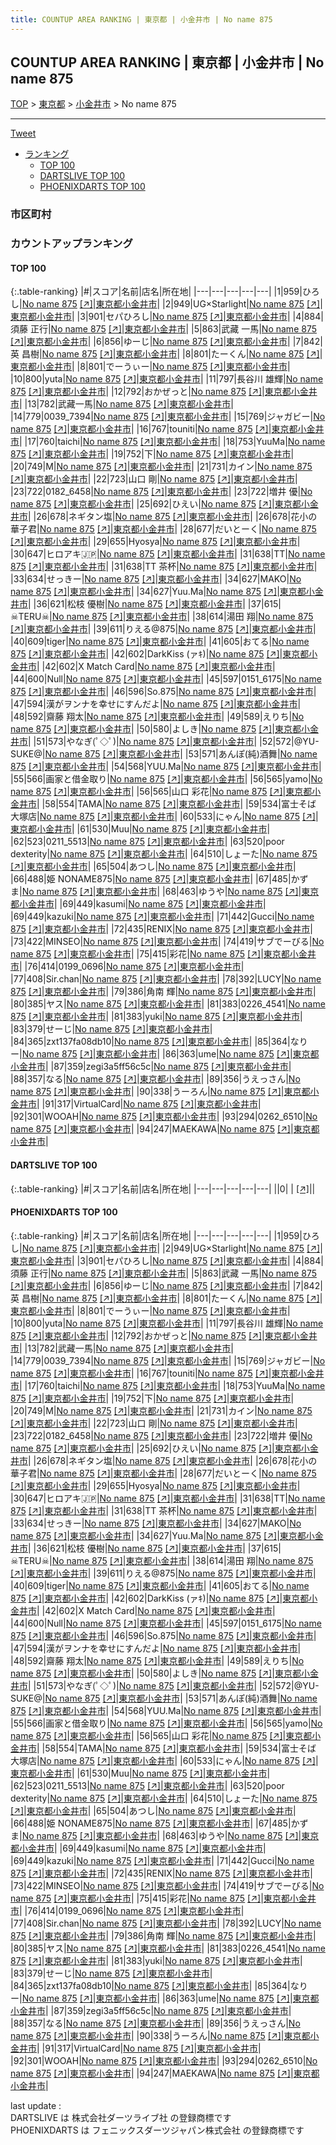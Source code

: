 ```yaml
---
title: COUNTUP AREA RANKING | 東京都 | 小金井市 | No name 875
---
```

## COUNTUP AREA RANKING | 東京都 | 小金井市 | No name 875

[TOP](/darts/rank/) > [東京都](/darts/rank/東京都/) > [小金井市](/darts/rank/東京都/小金井市/) > No name 875

___

<a href="https://twitter.com/share?ref_src=twsrc%5Etfw" data-text="COUNTUP AREA RANKING | 東京都小金井市No name 875" class="twitter-share-button" data-hashtags="DARTSLIVE,PHOENIXDARTS,darts,ダーツ" data-show-count="false">Tweet</a>

* [ランキング](#カウントアップランキング)
    * [TOP 100](#top-100)
    * [DARTSLIVE TOP 100](#dartslive-top-100)
    * [PHOENIXDARTS TOP 100](#phoenixdarts-top-100)

### 市区町村

<ul>

</ul>

### カウントアップランキング

#### TOP 100



{:.table-ranking}
|#|スコア|名前|店名|所在地|
|---|---|---|---|---|
|1|959|<span class="rank-name-pd">ひろし</span>|<a href="/darts/rank/shops/91061.html">No name 875</a> <a href="https://vs.phoenixdarts.com/jp/shop/shopDetailInfo/s_91061?s_seq=91061">[↗]</a>|<a href="/darts/rank/東京都/小金井市">東京都小金井市</a>|
|2|949|<span class="rank-name-pd">UG×Starlight</span>|<a href="/darts/rank/shops/91061.html">No name 875</a> <a href="https://vs.phoenixdarts.com/jp/shop/shopDetailInfo/s_91061?s_seq=91061">[↗]</a>|<a href="/darts/rank/東京都/小金井市">東京都小金井市</a>|
|3|901|<span class="rank-name-pd">セパひろし</span>|<a href="/darts/rank/shops/91061.html">No name 875</a> <a href="https://vs.phoenixdarts.com/jp/shop/shopDetailInfo/s_91061?s_seq=91061">[↗]</a>|<a href="/darts/rank/東京都/小金井市">東京都小金井市</a>|
|4|884|<span class="rank-name-pd">須藤 正行</span>|<a href="/darts/rank/shops/91061.html">No name 875</a> <a href="https://vs.phoenixdarts.com/jp/shop/shopDetailInfo/s_91061?s_seq=91061">[↗]</a>|<a href="/darts/rank/東京都/小金井市">東京都小金井市</a>|
|5|863|<span class="rank-name-pd"><span class="pro-icon-pd"></span>武藏 一馬</span>|<a href="/darts/rank/shops/91061.html">No name 875</a> <a href="https://vs.phoenixdarts.com/jp/shop/shopDetailInfo/s_91061?s_seq=91061">[↗]</a>|<a href="/darts/rank/東京都/小金井市">東京都小金井市</a>|
|6|856|<span class="rank-name-pd">ゆーじ</span>|<a href="/darts/rank/shops/91061.html">No name 875</a> <a href="https://vs.phoenixdarts.com/jp/shop/shopDetailInfo/s_91061?s_seq=91061">[↗]</a>|<a href="/darts/rank/東京都/小金井市">東京都小金井市</a>|
|7|842|<span class="rank-name-pd"><span class="pro-icon-pd"></span>英 昌樹</span>|<a href="/darts/rank/shops/91061.html">No name 875</a> <a href="https://vs.phoenixdarts.com/jp/shop/shopDetailInfo/s_91061?s_seq=91061">[↗]</a>|<a href="/darts/rank/東京都/小金井市">東京都小金井市</a>|
|8|801|<span class="rank-name-pd">たーくん</span>|<a href="/darts/rank/shops/91061.html">No name 875</a> <a href="https://vs.phoenixdarts.com/jp/shop/shopDetailInfo/s_91061?s_seq=91061">[↗]</a>|<a href="/darts/rank/東京都/小金井市">東京都小金井市</a>|
|8|801|<span class="rank-name-pd">でーうぃー</span>|<a href="/darts/rank/shops/91061.html">No name 875</a> <a href="https://vs.phoenixdarts.com/jp/shop/shopDetailInfo/s_91061?s_seq=91061">[↗]</a>|<a href="/darts/rank/東京都/小金井市">東京都小金井市</a>|
|10|800|<span class="rank-name-pd">yuta</span>|<a href="/darts/rank/shops/91061.html">No name 875</a> <a href="https://vs.phoenixdarts.com/jp/shop/shopDetailInfo/s_91061?s_seq=91061">[↗]</a>|<a href="/darts/rank/東京都/小金井市">東京都小金井市</a>|
|11|797|<span class="rank-name-pd"><span class="pro-icon-pd"></span>長谷川 雄輝</span>|<a href="/darts/rank/shops/91061.html">No name 875</a> <a href="https://vs.phoenixdarts.com/jp/shop/shopDetailInfo/s_91061?s_seq=91061">[↗]</a>|<a href="/darts/rank/東京都/小金井市">東京都小金井市</a>|
|12|792|<span class="rank-name-pd">おかぜっと</span>|<a href="/darts/rank/shops/91061.html">No name 875</a> <a href="https://vs.phoenixdarts.com/jp/shop/shopDetailInfo/s_91061?s_seq=91061">[↗]</a>|<a href="/darts/rank/東京都/小金井市">東京都小金井市</a>|
|13|782|<span class="rank-name-pd">武藏一馬</span>|<a href="/darts/rank/shops/91061.html">No name 875</a> <a href="https://vs.phoenixdarts.com/jp/shop/shopDetailInfo/s_91061?s_seq=91061">[↗]</a>|<a href="/darts/rank/東京都/小金井市">東京都小金井市</a>|
|14|779|<span class="rank-name-pd">0039_7394</span>|<a href="/darts/rank/shops/91061.html">No name 875</a> <a href="https://vs.phoenixdarts.com/jp/shop/shopDetailInfo/s_91061?s_seq=91061">[↗]</a>|<a href="/darts/rank/東京都/小金井市">東京都小金井市</a>|
|15|769|<span class="rank-name-pd">ジャガビー</span>|<a href="/darts/rank/shops/91061.html">No name 875</a> <a href="https://vs.phoenixdarts.com/jp/shop/shopDetailInfo/s_91061?s_seq=91061">[↗]</a>|<a href="/darts/rank/東京都/小金井市">東京都小金井市</a>|
|16|767|<span class="rank-name-pd">touniti</span>|<a href="/darts/rank/shops/91061.html">No name 875</a> <a href="https://vs.phoenixdarts.com/jp/shop/shopDetailInfo/s_91061?s_seq=91061">[↗]</a>|<a href="/darts/rank/東京都/小金井市">東京都小金井市</a>|
|17|760|<span class="rank-name-pd">taichi</span>|<a href="/darts/rank/shops/91061.html">No name 875</a> <a href="https://vs.phoenixdarts.com/jp/shop/shopDetailInfo/s_91061?s_seq=91061">[↗]</a>|<a href="/darts/rank/東京都/小金井市">東京都小金井市</a>|
|18|753|<span class="rank-name-pd">YuuMa</span>|<a href="/darts/rank/shops/91061.html">No name 875</a> <a href="https://vs.phoenixdarts.com/jp/shop/shopDetailInfo/s_91061?s_seq=91061">[↗]</a>|<a href="/darts/rank/東京都/小金井市">東京都小金井市</a>|
|19|752|<span class="rank-name-pd">下</span>|<a href="/darts/rank/shops/91061.html">No name 875</a> <a href="https://vs.phoenixdarts.com/jp/shop/shopDetailInfo/s_91061?s_seq=91061">[↗]</a>|<a href="/darts/rank/東京都/小金井市">東京都小金井市</a>|
|20|749|<span class="rank-name-pd">M</span>|<a href="/darts/rank/shops/91061.html">No name 875</a> <a href="https://vs.phoenixdarts.com/jp/shop/shopDetailInfo/s_91061?s_seq=91061">[↗]</a>|<a href="/darts/rank/東京都/小金井市">東京都小金井市</a>|
|21|731|<span class="rank-name-pd">カイン</span>|<a href="/darts/rank/shops/91061.html">No name 875</a> <a href="https://vs.phoenixdarts.com/jp/shop/shopDetailInfo/s_91061?s_seq=91061">[↗]</a>|<a href="/darts/rank/東京都/小金井市">東京都小金井市</a>|
|22|723|<span class="rank-name-pd"><span class="pro-icon-pd"></span>山口 剛</span>|<a href="/darts/rank/shops/91061.html">No name 875</a> <a href="https://vs.phoenixdarts.com/jp/shop/shopDetailInfo/s_91061?s_seq=91061">[↗]</a>|<a href="/darts/rank/東京都/小金井市">東京都小金井市</a>|
|23|722|<span class="rank-name-pd">0182_6458</span>|<a href="/darts/rank/shops/91061.html">No name 875</a> <a href="https://vs.phoenixdarts.com/jp/shop/shopDetailInfo/s_91061?s_seq=91061">[↗]</a>|<a href="/darts/rank/東京都/小金井市">東京都小金井市</a>|
|23|722|<span class="rank-name-pd"><span class="pro-icon-pd"></span>増井 優</span>|<a href="/darts/rank/shops/91061.html">No name 875</a> <a href="https://vs.phoenixdarts.com/jp/shop/shopDetailInfo/s_91061?s_seq=91061">[↗]</a>|<a href="/darts/rank/東京都/小金井市">東京都小金井市</a>|
|25|692|<span class="rank-name-pd">ひえい</span>|<a href="/darts/rank/shops/91061.html">No name 875</a> <a href="https://vs.phoenixdarts.com/jp/shop/shopDetailInfo/s_91061?s_seq=91061">[↗]</a>|<a href="/darts/rank/東京都/小金井市">東京都小金井市</a>|
|26|678|<span class="rank-name-pd">ネギタン塩</span>|<a href="/darts/rank/shops/91061.html">No name 875</a> <a href="https://vs.phoenixdarts.com/jp/shop/shopDetailInfo/s_91061?s_seq=91061">[↗]</a>|<a href="/darts/rank/東京都/小金井市">東京都小金井市</a>|
|26|678|<span class="rank-name-pd">花小の華子君</span>|<a href="/darts/rank/shops/91061.html">No name 875</a> <a href="https://vs.phoenixdarts.com/jp/shop/shopDetailInfo/s_91061?s_seq=91061">[↗]</a>|<a href="/darts/rank/東京都/小金井市">東京都小金井市</a>|
|28|677|<span class="rank-name-pd">だいとーく</span>|<a href="/darts/rank/shops/91061.html">No name 875</a> <a href="https://vs.phoenixdarts.com/jp/shop/shopDetailInfo/s_91061?s_seq=91061">[↗]</a>|<a href="/darts/rank/東京都/小金井市">東京都小金井市</a>|
|29|655|<span class="rank-name-pd">Hyosya</span>|<a href="/darts/rank/shops/91061.html">No name 875</a> <a href="https://vs.phoenixdarts.com/jp/shop/shopDetailInfo/s_91061?s_seq=91061">[↗]</a>|<a href="/darts/rank/東京都/小金井市">東京都小金井市</a>|
|30|647|<span class="rank-name-pd">ヒロアキ🇯🇵</span>|<a href="/darts/rank/shops/91061.html">No name 875</a> <a href="https://vs.phoenixdarts.com/jp/shop/shopDetailInfo/s_91061?s_seq=91061">[↗]</a>|<a href="/darts/rank/東京都/小金井市">東京都小金井市</a>|
|31|638|<span class="rank-name-pd">TT</span>|<a href="/darts/rank/shops/91061.html">No name 875</a> <a href="https://vs.phoenixdarts.com/jp/shop/shopDetailInfo/s_91061?s_seq=91061">[↗]</a>|<a href="/darts/rank/東京都/小金井市">東京都小金井市</a>|
|31|638|<span class="rank-name-pd">TT 茶杯</span>|<a href="/darts/rank/shops/91061.html">No name 875</a> <a href="https://vs.phoenixdarts.com/jp/shop/shopDetailInfo/s_91061?s_seq=91061">[↗]</a>|<a href="/darts/rank/東京都/小金井市">東京都小金井市</a>|
|33|634|<span class="rank-name-pd">せっきー</span>|<a href="/darts/rank/shops/91061.html">No name 875</a> <a href="https://vs.phoenixdarts.com/jp/shop/shopDetailInfo/s_91061?s_seq=91061">[↗]</a>|<a href="/darts/rank/東京都/小金井市">東京都小金井市</a>|
|34|627|<span class="rank-name-pd">MAKO</span>|<a href="/darts/rank/shops/91061.html">No name 875</a> <a href="https://vs.phoenixdarts.com/jp/shop/shopDetailInfo/s_91061?s_seq=91061">[↗]</a>|<a href="/darts/rank/東京都/小金井市">東京都小金井市</a>|
|34|627|<span class="rank-name-pd">Yuu.Ma</span>|<a href="/darts/rank/shops/91061.html">No name 875</a> <a href="https://vs.phoenixdarts.com/jp/shop/shopDetailInfo/s_91061?s_seq=91061">[↗]</a>|<a href="/darts/rank/東京都/小金井市">東京都小金井市</a>|
|36|621|<span class="rank-name-pd">松枝 優樹</span>|<a href="/darts/rank/shops/91061.html">No name 875</a> <a href="https://vs.phoenixdarts.com/jp/shop/shopDetailInfo/s_91061?s_seq=91061">[↗]</a>|<a href="/darts/rank/東京都/小金井市">東京都小金井市</a>|
|37|615|<span class="rank-name-pd">☠TERU☠</span>|<a href="/darts/rank/shops/91061.html">No name 875</a> <a href="https://vs.phoenixdarts.com/jp/shop/shopDetailInfo/s_91061?s_seq=91061">[↗]</a>|<a href="/darts/rank/東京都/小金井市">東京都小金井市</a>|
|38|614|<span class="rank-name-pd"><span class="pro-icon-pd"></span>湯田 翔</span>|<a href="/darts/rank/shops/91061.html">No name 875</a> <a href="https://vs.phoenixdarts.com/jp/shop/shopDetailInfo/s_91061?s_seq=91061">[↗]</a>|<a href="/darts/rank/東京都/小金井市">東京都小金井市</a>|
|39|611|<span class="rank-name-pd">りえる@875</span>|<a href="/darts/rank/shops/91061.html">No name 875</a> <a href="https://vs.phoenixdarts.com/jp/shop/shopDetailInfo/s_91061?s_seq=91061">[↗]</a>|<a href="/darts/rank/東京都/小金井市">東京都小金井市</a>|
|40|609|<span class="rank-name-pd">tiger</span>|<a href="/darts/rank/shops/91061.html">No name 875</a> <a href="https://vs.phoenixdarts.com/jp/shop/shopDetailInfo/s_91061?s_seq=91061">[↗]</a>|<a href="/darts/rank/東京都/小金井市">東京都小金井市</a>|
|41|605|<span class="rank-name-pd">おてる</span>|<a href="/darts/rank/shops/91061.html">No name 875</a> <a href="https://vs.phoenixdarts.com/jp/shop/shopDetailInfo/s_91061?s_seq=91061">[↗]</a>|<a href="/darts/rank/東京都/小金井市">東京都小金井市</a>|
|42|602|<span class="rank-name-pd">DarkKiss (ァｷ)</span>|<a href="/darts/rank/shops/91061.html">No name 875</a> <a href="https://vs.phoenixdarts.com/jp/shop/shopDetailInfo/s_91061?s_seq=91061">[↗]</a>|<a href="/darts/rank/東京都/小金井市">東京都小金井市</a>|
|42|602|<span class="rank-name-pd">X Match Card</span>|<a href="/darts/rank/shops/91061.html">No name 875</a> <a href="https://vs.phoenixdarts.com/jp/shop/shopDetailInfo/s_91061?s_seq=91061">[↗]</a>|<a href="/darts/rank/東京都/小金井市">東京都小金井市</a>|
|44|600|<span class="rank-name-pd">Null</span>|<a href="/darts/rank/shops/91061.html">No name 875</a> <a href="https://vs.phoenixdarts.com/jp/shop/shopDetailInfo/s_91061?s_seq=91061">[↗]</a>|<a href="/darts/rank/東京都/小金井市">東京都小金井市</a>|
|45|597|<span class="rank-name-pd">0151_6175</span>|<a href="/darts/rank/shops/91061.html">No name 875</a> <a href="https://vs.phoenixdarts.com/jp/shop/shopDetailInfo/s_91061?s_seq=91061">[↗]</a>|<a href="/darts/rank/東京都/小金井市">東京都小金井市</a>|
|46|596|<span class="rank-name-pd">So.875</span>|<a href="/darts/rank/shops/91061.html">No name 875</a> <a href="https://vs.phoenixdarts.com/jp/shop/shopDetailInfo/s_91061?s_seq=91061">[↗]</a>|<a href="/darts/rank/東京都/小金井市">東京都小金井市</a>|
|47|594|<span class="rank-name-pd">漢がヲンナを幸せにすんだよ</span>|<a href="/darts/rank/shops/91061.html">No name 875</a> <a href="https://vs.phoenixdarts.com/jp/shop/shopDetailInfo/s_91061?s_seq=91061">[↗]</a>|<a href="/darts/rank/東京都/小金井市">東京都小金井市</a>|
|48|592|<span class="rank-name-pd"><span class="pro-icon-pd"></span>齋藤 翔太</span>|<a href="/darts/rank/shops/91061.html">No name 875</a> <a href="https://vs.phoenixdarts.com/jp/shop/shopDetailInfo/s_91061?s_seq=91061">[↗]</a>|<a href="/darts/rank/東京都/小金井市">東京都小金井市</a>|
|49|589|<span class="rank-name-pd">えりち</span>|<a href="/darts/rank/shops/91061.html">No name 875</a> <a href="https://vs.phoenixdarts.com/jp/shop/shopDetailInfo/s_91061?s_seq=91061">[↗]</a>|<a href="/darts/rank/東京都/小金井市">東京都小金井市</a>|
|50|580|<span class="rank-name-pd">よしき</span>|<a href="/darts/rank/shops/91061.html">No name 875</a> <a href="https://vs.phoenixdarts.com/jp/shop/shopDetailInfo/s_91061?s_seq=91061">[↗]</a>|<a href="/darts/rank/東京都/小金井市">東京都小金井市</a>|
|51|573|<span class="rank-name-pd">やなぎ(ﾟ◇ﾟ)</span>|<a href="/darts/rank/shops/91061.html">No name 875</a> <a href="https://vs.phoenixdarts.com/jp/shop/shopDetailInfo/s_91061?s_seq=91061">[↗]</a>|<a href="/darts/rank/東京都/小金井市">東京都小金井市</a>|
|52|572|<span class="rank-name-pd">@YU-SUKE@</span>|<a href="/darts/rank/shops/91061.html">No name 875</a> <a href="https://vs.phoenixdarts.com/jp/shop/shopDetailInfo/s_91061?s_seq=91061">[↗]</a>|<a href="/darts/rank/東京都/小金井市">東京都小金井市</a>|
|53|571|<span class="rank-name-pd">あんぽ(純)酒舞</span>|<a href="/darts/rank/shops/91061.html">No name 875</a> <a href="https://vs.phoenixdarts.com/jp/shop/shopDetailInfo/s_91061?s_seq=91061">[↗]</a>|<a href="/darts/rank/東京都/小金井市">東京都小金井市</a>|
|54|568|<span class="rank-name-pd">YUU.Ma</span>|<a href="/darts/rank/shops/91061.html">No name 875</a> <a href="https://vs.phoenixdarts.com/jp/shop/shopDetailInfo/s_91061?s_seq=91061">[↗]</a>|<a href="/darts/rank/東京都/小金井市">東京都小金井市</a>|
|55|566|<span class="rank-name-pd">画家と借金取り</span>|<a href="/darts/rank/shops/91061.html">No name 875</a> <a href="https://vs.phoenixdarts.com/jp/shop/shopDetailInfo/s_91061?s_seq=91061">[↗]</a>|<a href="/darts/rank/東京都/小金井市">東京都小金井市</a>|
|56|565|<span class="rank-name-pd">yamo</span>|<a href="/darts/rank/shops/91061.html">No name 875</a> <a href="https://vs.phoenixdarts.com/jp/shop/shopDetailInfo/s_91061?s_seq=91061">[↗]</a>|<a href="/darts/rank/東京都/小金井市">東京都小金井市</a>|
|56|565|<span class="rank-name-pd"><span class="pro-icon-pd"></span>山口 彩花</span>|<a href="/darts/rank/shops/91061.html">No name 875</a> <a href="https://vs.phoenixdarts.com/jp/shop/shopDetailInfo/s_91061?s_seq=91061">[↗]</a>|<a href="/darts/rank/東京都/小金井市">東京都小金井市</a>|
|58|554|<span class="rank-name-pd">TAMA</span>|<a href="/darts/rank/shops/91061.html">No name 875</a> <a href="https://vs.phoenixdarts.com/jp/shop/shopDetailInfo/s_91061?s_seq=91061">[↗]</a>|<a href="/darts/rank/東京都/小金井市">東京都小金井市</a>|
|59|534|<span class="rank-name-pd">富士そば 大塚店</span>|<a href="/darts/rank/shops/91061.html">No name 875</a> <a href="https://vs.phoenixdarts.com/jp/shop/shopDetailInfo/s_91061?s_seq=91061">[↗]</a>|<a href="/darts/rank/東京都/小金井市">東京都小金井市</a>|
|60|533|<span class="rank-name-pd">にゃん</span>|<a href="/darts/rank/shops/91061.html">No name 875</a> <a href="https://vs.phoenixdarts.com/jp/shop/shopDetailInfo/s_91061?s_seq=91061">[↗]</a>|<a href="/darts/rank/東京都/小金井市">東京都小金井市</a>|
|61|530|<span class="rank-name-pd">Muu</span>|<a href="/darts/rank/shops/91061.html">No name 875</a> <a href="https://vs.phoenixdarts.com/jp/shop/shopDetailInfo/s_91061?s_seq=91061">[↗]</a>|<a href="/darts/rank/東京都/小金井市">東京都小金井市</a>|
|62|523|<span class="rank-name-pd">0211_5513</span>|<a href="/darts/rank/shops/91061.html">No name 875</a> <a href="https://vs.phoenixdarts.com/jp/shop/shopDetailInfo/s_91061?s_seq=91061">[↗]</a>|<a href="/darts/rank/東京都/小金井市">東京都小金井市</a>|
|63|520|<span class="rank-name-pd">poor dexterity</span>|<a href="/darts/rank/shops/91061.html">No name 875</a> <a href="https://vs.phoenixdarts.com/jp/shop/shopDetailInfo/s_91061?s_seq=91061">[↗]</a>|<a href="/darts/rank/東京都/小金井市">東京都小金井市</a>|
|64|510|<span class="rank-name-pd">しょーた</span>|<a href="/darts/rank/shops/91061.html">No name 875</a> <a href="https://vs.phoenixdarts.com/jp/shop/shopDetailInfo/s_91061?s_seq=91061">[↗]</a>|<a href="/darts/rank/東京都/小金井市">東京都小金井市</a>|
|65|504|<span class="rank-name-pd">あつし</span>|<a href="/darts/rank/shops/91061.html">No name 875</a> <a href="https://vs.phoenixdarts.com/jp/shop/shopDetailInfo/s_91061?s_seq=91061">[↗]</a>|<a href="/darts/rank/東京都/小金井市">東京都小金井市</a>|
|66|488|<span class="rank-name-pd">姫 NONAME875</span>|<a href="/darts/rank/shops/91061.html">No name 875</a> <a href="https://vs.phoenixdarts.com/jp/shop/shopDetailInfo/s_91061?s_seq=91061">[↗]</a>|<a href="/darts/rank/東京都/小金井市">東京都小金井市</a>|
|67|485|<span class="rank-name-pd">かずま</span>|<a href="/darts/rank/shops/91061.html">No name 875</a> <a href="https://vs.phoenixdarts.com/jp/shop/shopDetailInfo/s_91061?s_seq=91061">[↗]</a>|<a href="/darts/rank/東京都/小金井市">東京都小金井市</a>|
|68|463|<span class="rank-name-pd">ゆうや</span>|<a href="/darts/rank/shops/91061.html">No name 875</a> <a href="https://vs.phoenixdarts.com/jp/shop/shopDetailInfo/s_91061?s_seq=91061">[↗]</a>|<a href="/darts/rank/東京都/小金井市">東京都小金井市</a>|
|69|449|<span class="rank-name-pd">kasumi</span>|<a href="/darts/rank/shops/91061.html">No name 875</a> <a href="https://vs.phoenixdarts.com/jp/shop/shopDetailInfo/s_91061?s_seq=91061">[↗]</a>|<a href="/darts/rank/東京都/小金井市">東京都小金井市</a>|
|69|449|<span class="rank-name-pd">kazuki</span>|<a href="/darts/rank/shops/91061.html">No name 875</a> <a href="https://vs.phoenixdarts.com/jp/shop/shopDetailInfo/s_91061?s_seq=91061">[↗]</a>|<a href="/darts/rank/東京都/小金井市">東京都小金井市</a>|
|71|442|<span class="rank-name-pd">Gucci</span>|<a href="/darts/rank/shops/91061.html">No name 875</a> <a href="https://vs.phoenixdarts.com/jp/shop/shopDetailInfo/s_91061?s_seq=91061">[↗]</a>|<a href="/darts/rank/東京都/小金井市">東京都小金井市</a>|
|72|435|<span class="rank-name-pd">RENIX</span>|<a href="/darts/rank/shops/91061.html">No name 875</a> <a href="https://vs.phoenixdarts.com/jp/shop/shopDetailInfo/s_91061?s_seq=91061">[↗]</a>|<a href="/darts/rank/東京都/小金井市">東京都小金井市</a>|
|73|422|<span class="rank-name-pd">MINSEO</span>|<a href="/darts/rank/shops/91061.html">No name 875</a> <a href="https://vs.phoenixdarts.com/jp/shop/shopDetailInfo/s_91061?s_seq=91061">[↗]</a>|<a href="/darts/rank/東京都/小金井市">東京都小金井市</a>|
|74|419|<span class="rank-name-pd">サブでーびる</span>|<a href="/darts/rank/shops/91061.html">No name 875</a> <a href="https://vs.phoenixdarts.com/jp/shop/shopDetailInfo/s_91061?s_seq=91061">[↗]</a>|<a href="/darts/rank/東京都/小金井市">東京都小金井市</a>|
|75|415|<span class="rank-name-pd">彩花</span>|<a href="/darts/rank/shops/91061.html">No name 875</a> <a href="https://vs.phoenixdarts.com/jp/shop/shopDetailInfo/s_91061?s_seq=91061">[↗]</a>|<a href="/darts/rank/東京都/小金井市">東京都小金井市</a>|
|76|414|<span class="rank-name-pd">0199_0696</span>|<a href="/darts/rank/shops/91061.html">No name 875</a> <a href="https://vs.phoenixdarts.com/jp/shop/shopDetailInfo/s_91061?s_seq=91061">[↗]</a>|<a href="/darts/rank/東京都/小金井市">東京都小金井市</a>|
|77|408|<span class="rank-name-pd">Sir.chan</span>|<a href="/darts/rank/shops/91061.html">No name 875</a> <a href="https://vs.phoenixdarts.com/jp/shop/shopDetailInfo/s_91061?s_seq=91061">[↗]</a>|<a href="/darts/rank/東京都/小金井市">東京都小金井市</a>|
|78|392|<span class="rank-name-pd">LUCY</span>|<a href="/darts/rank/shops/91061.html">No name 875</a> <a href="https://vs.phoenixdarts.com/jp/shop/shopDetailInfo/s_91061?s_seq=91061">[↗]</a>|<a href="/darts/rank/東京都/小金井市">東京都小金井市</a>|
|79|386|<span class="rank-name-pd">角南 輝</span>|<a href="/darts/rank/shops/91061.html">No name 875</a> <a href="https://vs.phoenixdarts.com/jp/shop/shopDetailInfo/s_91061?s_seq=91061">[↗]</a>|<a href="/darts/rank/東京都/小金井市">東京都小金井市</a>|
|80|385|<span class="rank-name-pd">ヤス</span>|<a href="/darts/rank/shops/91061.html">No name 875</a> <a href="https://vs.phoenixdarts.com/jp/shop/shopDetailInfo/s_91061?s_seq=91061">[↗]</a>|<a href="/darts/rank/東京都/小金井市">東京都小金井市</a>|
|81|383|<span class="rank-name-pd">0226_4541</span>|<a href="/darts/rank/shops/91061.html">No name 875</a> <a href="https://vs.phoenixdarts.com/jp/shop/shopDetailInfo/s_91061?s_seq=91061">[↗]</a>|<a href="/darts/rank/東京都/小金井市">東京都小金井市</a>|
|81|383|<span class="rank-name-pd">yuki</span>|<a href="/darts/rank/shops/91061.html">No name 875</a> <a href="https://vs.phoenixdarts.com/jp/shop/shopDetailInfo/s_91061?s_seq=91061">[↗]</a>|<a href="/darts/rank/東京都/小金井市">東京都小金井市</a>|
|83|379|<span class="rank-name-pd">せーじ</span>|<a href="/darts/rank/shops/91061.html">No name 875</a> <a href="https://vs.phoenixdarts.com/jp/shop/shopDetailInfo/s_91061?s_seq=91061">[↗]</a>|<a href="/darts/rank/東京都/小金井市">東京都小金井市</a>|
|84|365|<span class="rank-name-pd">zxt137fa08db10</span>|<a href="/darts/rank/shops/91061.html">No name 875</a> <a href="https://vs.phoenixdarts.com/jp/shop/shopDetailInfo/s_91061?s_seq=91061">[↗]</a>|<a href="/darts/rank/東京都/小金井市">東京都小金井市</a>|
|85|364|<span class="rank-name-pd">なりー</span>|<a href="/darts/rank/shops/91061.html">No name 875</a> <a href="https://vs.phoenixdarts.com/jp/shop/shopDetailInfo/s_91061?s_seq=91061">[↗]</a>|<a href="/darts/rank/東京都/小金井市">東京都小金井市</a>|
|86|363|<span class="rank-name-pd">ume</span>|<a href="/darts/rank/shops/91061.html">No name 875</a> <a href="https://vs.phoenixdarts.com/jp/shop/shopDetailInfo/s_91061?s_seq=91061">[↗]</a>|<a href="/darts/rank/東京都/小金井市">東京都小金井市</a>|
|87|359|<span class="rank-name-pd">zegi3a5ff56c5c</span>|<a href="/darts/rank/shops/91061.html">No name 875</a> <a href="https://vs.phoenixdarts.com/jp/shop/shopDetailInfo/s_91061?s_seq=91061">[↗]</a>|<a href="/darts/rank/東京都/小金井市">東京都小金井市</a>|
|88|357|<span class="rank-name-pd">なる</span>|<a href="/darts/rank/shops/91061.html">No name 875</a> <a href="https://vs.phoenixdarts.com/jp/shop/shopDetailInfo/s_91061?s_seq=91061">[↗]</a>|<a href="/darts/rank/東京都/小金井市">東京都小金井市</a>|
|89|356|<span class="rank-name-pd">うえっさん</span>|<a href="/darts/rank/shops/91061.html">No name 875</a> <a href="https://vs.phoenixdarts.com/jp/shop/shopDetailInfo/s_91061?s_seq=91061">[↗]</a>|<a href="/darts/rank/東京都/小金井市">東京都小金井市</a>|
|90|338|<span class="rank-name-pd">うーろん</span>|<a href="/darts/rank/shops/91061.html">No name 875</a> <a href="https://vs.phoenixdarts.com/jp/shop/shopDetailInfo/s_91061?s_seq=91061">[↗]</a>|<a href="/darts/rank/東京都/小金井市">東京都小金井市</a>|
|91|317|<span class="rank-name-pd">VirtualCard</span>|<a href="/darts/rank/shops/91061.html">No name 875</a> <a href="https://vs.phoenixdarts.com/jp/shop/shopDetailInfo/s_91061?s_seq=91061">[↗]</a>|<a href="/darts/rank/東京都/小金井市">東京都小金井市</a>|
|92|301|<span class="rank-name-pd">WOOAH</span>|<a href="/darts/rank/shops/91061.html">No name 875</a> <a href="https://vs.phoenixdarts.com/jp/shop/shopDetailInfo/s_91061?s_seq=91061">[↗]</a>|<a href="/darts/rank/東京都/小金井市">東京都小金井市</a>|
|93|294|<span class="rank-name-pd">0262_6510</span>|<a href="/darts/rank/shops/91061.html">No name 875</a> <a href="https://vs.phoenixdarts.com/jp/shop/shopDetailInfo/s_91061?s_seq=91061">[↗]</a>|<a href="/darts/rank/東京都/小金井市">東京都小金井市</a>|
|94|247|<span class="rank-name-pd">MAEKAWA</span>|<a href="/darts/rank/shops/91061.html">No name 875</a> <a href="https://vs.phoenixdarts.com/jp/shop/shopDetailInfo/s_91061?s_seq=91061">[↗]</a>|<a href="/darts/rank/東京都/小金井市">東京都小金井市</a>|


#### DARTSLIVE TOP 100



{:.table-ranking}
|#|スコア|名前|店名|所在地|
|---|---|---|---|---|
||0|<span class="rank-name-dl"> </span>|<a href="/darts/rank/shops/.html"></a> <a href="">[↗]</a>|<a href="/darts/rank//"></a>|


#### PHOENIXDARTS TOP 100



{:.table-ranking}
|#|スコア|名前|店名|所在地|
|---|---|---|---|---|
|1|959|<span class="rank-name-pd">ひろし</span>|<a href="/darts/rank/shops/91061.html">No name 875</a> <a href="https://vs.phoenixdarts.com/jp/shop/shopDetailInfo/s_91061?s_seq=91061">[↗]</a>|<a href="/darts/rank/東京都/小金井市">東京都小金井市</a>|
|2|949|<span class="rank-name-pd">UG×Starlight</span>|<a href="/darts/rank/shops/91061.html">No name 875</a> <a href="https://vs.phoenixdarts.com/jp/shop/shopDetailInfo/s_91061?s_seq=91061">[↗]</a>|<a href="/darts/rank/東京都/小金井市">東京都小金井市</a>|
|3|901|<span class="rank-name-pd">セパひろし</span>|<a href="/darts/rank/shops/91061.html">No name 875</a> <a href="https://vs.phoenixdarts.com/jp/shop/shopDetailInfo/s_91061?s_seq=91061">[↗]</a>|<a href="/darts/rank/東京都/小金井市">東京都小金井市</a>|
|4|884|<span class="rank-name-pd">須藤 正行</span>|<a href="/darts/rank/shops/91061.html">No name 875</a> <a href="https://vs.phoenixdarts.com/jp/shop/shopDetailInfo/s_91061?s_seq=91061">[↗]</a>|<a href="/darts/rank/東京都/小金井市">東京都小金井市</a>|
|5|863|<span class="rank-name-pd"><span class="pro-icon-pd"></span>武藏 一馬</span>|<a href="/darts/rank/shops/91061.html">No name 875</a> <a href="https://vs.phoenixdarts.com/jp/shop/shopDetailInfo/s_91061?s_seq=91061">[↗]</a>|<a href="/darts/rank/東京都/小金井市">東京都小金井市</a>|
|6|856|<span class="rank-name-pd">ゆーじ</span>|<a href="/darts/rank/shops/91061.html">No name 875</a> <a href="https://vs.phoenixdarts.com/jp/shop/shopDetailInfo/s_91061?s_seq=91061">[↗]</a>|<a href="/darts/rank/東京都/小金井市">東京都小金井市</a>|
|7|842|<span class="rank-name-pd"><span class="pro-icon-pd"></span>英 昌樹</span>|<a href="/darts/rank/shops/91061.html">No name 875</a> <a href="https://vs.phoenixdarts.com/jp/shop/shopDetailInfo/s_91061?s_seq=91061">[↗]</a>|<a href="/darts/rank/東京都/小金井市">東京都小金井市</a>|
|8|801|<span class="rank-name-pd">たーくん</span>|<a href="/darts/rank/shops/91061.html">No name 875</a> <a href="https://vs.phoenixdarts.com/jp/shop/shopDetailInfo/s_91061?s_seq=91061">[↗]</a>|<a href="/darts/rank/東京都/小金井市">東京都小金井市</a>|
|8|801|<span class="rank-name-pd">でーうぃー</span>|<a href="/darts/rank/shops/91061.html">No name 875</a> <a href="https://vs.phoenixdarts.com/jp/shop/shopDetailInfo/s_91061?s_seq=91061">[↗]</a>|<a href="/darts/rank/東京都/小金井市">東京都小金井市</a>|
|10|800|<span class="rank-name-pd">yuta</span>|<a href="/darts/rank/shops/91061.html">No name 875</a> <a href="https://vs.phoenixdarts.com/jp/shop/shopDetailInfo/s_91061?s_seq=91061">[↗]</a>|<a href="/darts/rank/東京都/小金井市">東京都小金井市</a>|
|11|797|<span class="rank-name-pd"><span class="pro-icon-pd"></span>長谷川 雄輝</span>|<a href="/darts/rank/shops/91061.html">No name 875</a> <a href="https://vs.phoenixdarts.com/jp/shop/shopDetailInfo/s_91061?s_seq=91061">[↗]</a>|<a href="/darts/rank/東京都/小金井市">東京都小金井市</a>|
|12|792|<span class="rank-name-pd">おかぜっと</span>|<a href="/darts/rank/shops/91061.html">No name 875</a> <a href="https://vs.phoenixdarts.com/jp/shop/shopDetailInfo/s_91061?s_seq=91061">[↗]</a>|<a href="/darts/rank/東京都/小金井市">東京都小金井市</a>|
|13|782|<span class="rank-name-pd">武藏一馬</span>|<a href="/darts/rank/shops/91061.html">No name 875</a> <a href="https://vs.phoenixdarts.com/jp/shop/shopDetailInfo/s_91061?s_seq=91061">[↗]</a>|<a href="/darts/rank/東京都/小金井市">東京都小金井市</a>|
|14|779|<span class="rank-name-pd">0039_7394</span>|<a href="/darts/rank/shops/91061.html">No name 875</a> <a href="https://vs.phoenixdarts.com/jp/shop/shopDetailInfo/s_91061?s_seq=91061">[↗]</a>|<a href="/darts/rank/東京都/小金井市">東京都小金井市</a>|
|15|769|<span class="rank-name-pd">ジャガビー</span>|<a href="/darts/rank/shops/91061.html">No name 875</a> <a href="https://vs.phoenixdarts.com/jp/shop/shopDetailInfo/s_91061?s_seq=91061">[↗]</a>|<a href="/darts/rank/東京都/小金井市">東京都小金井市</a>|
|16|767|<span class="rank-name-pd">touniti</span>|<a href="/darts/rank/shops/91061.html">No name 875</a> <a href="https://vs.phoenixdarts.com/jp/shop/shopDetailInfo/s_91061?s_seq=91061">[↗]</a>|<a href="/darts/rank/東京都/小金井市">東京都小金井市</a>|
|17|760|<span class="rank-name-pd">taichi</span>|<a href="/darts/rank/shops/91061.html">No name 875</a> <a href="https://vs.phoenixdarts.com/jp/shop/shopDetailInfo/s_91061?s_seq=91061">[↗]</a>|<a href="/darts/rank/東京都/小金井市">東京都小金井市</a>|
|18|753|<span class="rank-name-pd">YuuMa</span>|<a href="/darts/rank/shops/91061.html">No name 875</a> <a href="https://vs.phoenixdarts.com/jp/shop/shopDetailInfo/s_91061?s_seq=91061">[↗]</a>|<a href="/darts/rank/東京都/小金井市">東京都小金井市</a>|
|19|752|<span class="rank-name-pd">下</span>|<a href="/darts/rank/shops/91061.html">No name 875</a> <a href="https://vs.phoenixdarts.com/jp/shop/shopDetailInfo/s_91061?s_seq=91061">[↗]</a>|<a href="/darts/rank/東京都/小金井市">東京都小金井市</a>|
|20|749|<span class="rank-name-pd">M</span>|<a href="/darts/rank/shops/91061.html">No name 875</a> <a href="https://vs.phoenixdarts.com/jp/shop/shopDetailInfo/s_91061?s_seq=91061">[↗]</a>|<a href="/darts/rank/東京都/小金井市">東京都小金井市</a>|
|21|731|<span class="rank-name-pd">カイン</span>|<a href="/darts/rank/shops/91061.html">No name 875</a> <a href="https://vs.phoenixdarts.com/jp/shop/shopDetailInfo/s_91061?s_seq=91061">[↗]</a>|<a href="/darts/rank/東京都/小金井市">東京都小金井市</a>|
|22|723|<span class="rank-name-pd"><span class="pro-icon-pd"></span>山口 剛</span>|<a href="/darts/rank/shops/91061.html">No name 875</a> <a href="https://vs.phoenixdarts.com/jp/shop/shopDetailInfo/s_91061?s_seq=91061">[↗]</a>|<a href="/darts/rank/東京都/小金井市">東京都小金井市</a>|
|23|722|<span class="rank-name-pd">0182_6458</span>|<a href="/darts/rank/shops/91061.html">No name 875</a> <a href="https://vs.phoenixdarts.com/jp/shop/shopDetailInfo/s_91061?s_seq=91061">[↗]</a>|<a href="/darts/rank/東京都/小金井市">東京都小金井市</a>|
|23|722|<span class="rank-name-pd"><span class="pro-icon-pd"></span>増井 優</span>|<a href="/darts/rank/shops/91061.html">No name 875</a> <a href="https://vs.phoenixdarts.com/jp/shop/shopDetailInfo/s_91061?s_seq=91061">[↗]</a>|<a href="/darts/rank/東京都/小金井市">東京都小金井市</a>|
|25|692|<span class="rank-name-pd">ひえい</span>|<a href="/darts/rank/shops/91061.html">No name 875</a> <a href="https://vs.phoenixdarts.com/jp/shop/shopDetailInfo/s_91061?s_seq=91061">[↗]</a>|<a href="/darts/rank/東京都/小金井市">東京都小金井市</a>|
|26|678|<span class="rank-name-pd">ネギタン塩</span>|<a href="/darts/rank/shops/91061.html">No name 875</a> <a href="https://vs.phoenixdarts.com/jp/shop/shopDetailInfo/s_91061?s_seq=91061">[↗]</a>|<a href="/darts/rank/東京都/小金井市">東京都小金井市</a>|
|26|678|<span class="rank-name-pd">花小の華子君</span>|<a href="/darts/rank/shops/91061.html">No name 875</a> <a href="https://vs.phoenixdarts.com/jp/shop/shopDetailInfo/s_91061?s_seq=91061">[↗]</a>|<a href="/darts/rank/東京都/小金井市">東京都小金井市</a>|
|28|677|<span class="rank-name-pd">だいとーく</span>|<a href="/darts/rank/shops/91061.html">No name 875</a> <a href="https://vs.phoenixdarts.com/jp/shop/shopDetailInfo/s_91061?s_seq=91061">[↗]</a>|<a href="/darts/rank/東京都/小金井市">東京都小金井市</a>|
|29|655|<span class="rank-name-pd">Hyosya</span>|<a href="/darts/rank/shops/91061.html">No name 875</a> <a href="https://vs.phoenixdarts.com/jp/shop/shopDetailInfo/s_91061?s_seq=91061">[↗]</a>|<a href="/darts/rank/東京都/小金井市">東京都小金井市</a>|
|30|647|<span class="rank-name-pd">ヒロアキ🇯🇵</span>|<a href="/darts/rank/shops/91061.html">No name 875</a> <a href="https://vs.phoenixdarts.com/jp/shop/shopDetailInfo/s_91061?s_seq=91061">[↗]</a>|<a href="/darts/rank/東京都/小金井市">東京都小金井市</a>|
|31|638|<span class="rank-name-pd">TT</span>|<a href="/darts/rank/shops/91061.html">No name 875</a> <a href="https://vs.phoenixdarts.com/jp/shop/shopDetailInfo/s_91061?s_seq=91061">[↗]</a>|<a href="/darts/rank/東京都/小金井市">東京都小金井市</a>|
|31|638|<span class="rank-name-pd">TT 茶杯</span>|<a href="/darts/rank/shops/91061.html">No name 875</a> <a href="https://vs.phoenixdarts.com/jp/shop/shopDetailInfo/s_91061?s_seq=91061">[↗]</a>|<a href="/darts/rank/東京都/小金井市">東京都小金井市</a>|
|33|634|<span class="rank-name-pd">せっきー</span>|<a href="/darts/rank/shops/91061.html">No name 875</a> <a href="https://vs.phoenixdarts.com/jp/shop/shopDetailInfo/s_91061?s_seq=91061">[↗]</a>|<a href="/darts/rank/東京都/小金井市">東京都小金井市</a>|
|34|627|<span class="rank-name-pd">MAKO</span>|<a href="/darts/rank/shops/91061.html">No name 875</a> <a href="https://vs.phoenixdarts.com/jp/shop/shopDetailInfo/s_91061?s_seq=91061">[↗]</a>|<a href="/darts/rank/東京都/小金井市">東京都小金井市</a>|
|34|627|<span class="rank-name-pd">Yuu.Ma</span>|<a href="/darts/rank/shops/91061.html">No name 875</a> <a href="https://vs.phoenixdarts.com/jp/shop/shopDetailInfo/s_91061?s_seq=91061">[↗]</a>|<a href="/darts/rank/東京都/小金井市">東京都小金井市</a>|
|36|621|<span class="rank-name-pd">松枝 優樹</span>|<a href="/darts/rank/shops/91061.html">No name 875</a> <a href="https://vs.phoenixdarts.com/jp/shop/shopDetailInfo/s_91061?s_seq=91061">[↗]</a>|<a href="/darts/rank/東京都/小金井市">東京都小金井市</a>|
|37|615|<span class="rank-name-pd">☠TERU☠</span>|<a href="/darts/rank/shops/91061.html">No name 875</a> <a href="https://vs.phoenixdarts.com/jp/shop/shopDetailInfo/s_91061?s_seq=91061">[↗]</a>|<a href="/darts/rank/東京都/小金井市">東京都小金井市</a>|
|38|614|<span class="rank-name-pd"><span class="pro-icon-pd"></span>湯田 翔</span>|<a href="/darts/rank/shops/91061.html">No name 875</a> <a href="https://vs.phoenixdarts.com/jp/shop/shopDetailInfo/s_91061?s_seq=91061">[↗]</a>|<a href="/darts/rank/東京都/小金井市">東京都小金井市</a>|
|39|611|<span class="rank-name-pd">りえる@875</span>|<a href="/darts/rank/shops/91061.html">No name 875</a> <a href="https://vs.phoenixdarts.com/jp/shop/shopDetailInfo/s_91061?s_seq=91061">[↗]</a>|<a href="/darts/rank/東京都/小金井市">東京都小金井市</a>|
|40|609|<span class="rank-name-pd">tiger</span>|<a href="/darts/rank/shops/91061.html">No name 875</a> <a href="https://vs.phoenixdarts.com/jp/shop/shopDetailInfo/s_91061?s_seq=91061">[↗]</a>|<a href="/darts/rank/東京都/小金井市">東京都小金井市</a>|
|41|605|<span class="rank-name-pd">おてる</span>|<a href="/darts/rank/shops/91061.html">No name 875</a> <a href="https://vs.phoenixdarts.com/jp/shop/shopDetailInfo/s_91061?s_seq=91061">[↗]</a>|<a href="/darts/rank/東京都/小金井市">東京都小金井市</a>|
|42|602|<span class="rank-name-pd">DarkKiss (ァｷ)</span>|<a href="/darts/rank/shops/91061.html">No name 875</a> <a href="https://vs.phoenixdarts.com/jp/shop/shopDetailInfo/s_91061?s_seq=91061">[↗]</a>|<a href="/darts/rank/東京都/小金井市">東京都小金井市</a>|
|42|602|<span class="rank-name-pd">X Match Card</span>|<a href="/darts/rank/shops/91061.html">No name 875</a> <a href="https://vs.phoenixdarts.com/jp/shop/shopDetailInfo/s_91061?s_seq=91061">[↗]</a>|<a href="/darts/rank/東京都/小金井市">東京都小金井市</a>|
|44|600|<span class="rank-name-pd">Null</span>|<a href="/darts/rank/shops/91061.html">No name 875</a> <a href="https://vs.phoenixdarts.com/jp/shop/shopDetailInfo/s_91061?s_seq=91061">[↗]</a>|<a href="/darts/rank/東京都/小金井市">東京都小金井市</a>|
|45|597|<span class="rank-name-pd">0151_6175</span>|<a href="/darts/rank/shops/91061.html">No name 875</a> <a href="https://vs.phoenixdarts.com/jp/shop/shopDetailInfo/s_91061?s_seq=91061">[↗]</a>|<a href="/darts/rank/東京都/小金井市">東京都小金井市</a>|
|46|596|<span class="rank-name-pd">So.875</span>|<a href="/darts/rank/shops/91061.html">No name 875</a> <a href="https://vs.phoenixdarts.com/jp/shop/shopDetailInfo/s_91061?s_seq=91061">[↗]</a>|<a href="/darts/rank/東京都/小金井市">東京都小金井市</a>|
|47|594|<span class="rank-name-pd">漢がヲンナを幸せにすんだよ</span>|<a href="/darts/rank/shops/91061.html">No name 875</a> <a href="https://vs.phoenixdarts.com/jp/shop/shopDetailInfo/s_91061?s_seq=91061">[↗]</a>|<a href="/darts/rank/東京都/小金井市">東京都小金井市</a>|
|48|592|<span class="rank-name-pd"><span class="pro-icon-pd"></span>齋藤 翔太</span>|<a href="/darts/rank/shops/91061.html">No name 875</a> <a href="https://vs.phoenixdarts.com/jp/shop/shopDetailInfo/s_91061?s_seq=91061">[↗]</a>|<a href="/darts/rank/東京都/小金井市">東京都小金井市</a>|
|49|589|<span class="rank-name-pd">えりち</span>|<a href="/darts/rank/shops/91061.html">No name 875</a> <a href="https://vs.phoenixdarts.com/jp/shop/shopDetailInfo/s_91061?s_seq=91061">[↗]</a>|<a href="/darts/rank/東京都/小金井市">東京都小金井市</a>|
|50|580|<span class="rank-name-pd">よしき</span>|<a href="/darts/rank/shops/91061.html">No name 875</a> <a href="https://vs.phoenixdarts.com/jp/shop/shopDetailInfo/s_91061?s_seq=91061">[↗]</a>|<a href="/darts/rank/東京都/小金井市">東京都小金井市</a>|
|51|573|<span class="rank-name-pd">やなぎ(ﾟ◇ﾟ)</span>|<a href="/darts/rank/shops/91061.html">No name 875</a> <a href="https://vs.phoenixdarts.com/jp/shop/shopDetailInfo/s_91061?s_seq=91061">[↗]</a>|<a href="/darts/rank/東京都/小金井市">東京都小金井市</a>|
|52|572|<span class="rank-name-pd">@YU-SUKE@</span>|<a href="/darts/rank/shops/91061.html">No name 875</a> <a href="https://vs.phoenixdarts.com/jp/shop/shopDetailInfo/s_91061?s_seq=91061">[↗]</a>|<a href="/darts/rank/東京都/小金井市">東京都小金井市</a>|
|53|571|<span class="rank-name-pd">あんぽ(純)酒舞</span>|<a href="/darts/rank/shops/91061.html">No name 875</a> <a href="https://vs.phoenixdarts.com/jp/shop/shopDetailInfo/s_91061?s_seq=91061">[↗]</a>|<a href="/darts/rank/東京都/小金井市">東京都小金井市</a>|
|54|568|<span class="rank-name-pd">YUU.Ma</span>|<a href="/darts/rank/shops/91061.html">No name 875</a> <a href="https://vs.phoenixdarts.com/jp/shop/shopDetailInfo/s_91061?s_seq=91061">[↗]</a>|<a href="/darts/rank/東京都/小金井市">東京都小金井市</a>|
|55|566|<span class="rank-name-pd">画家と借金取り</span>|<a href="/darts/rank/shops/91061.html">No name 875</a> <a href="https://vs.phoenixdarts.com/jp/shop/shopDetailInfo/s_91061?s_seq=91061">[↗]</a>|<a href="/darts/rank/東京都/小金井市">東京都小金井市</a>|
|56|565|<span class="rank-name-pd">yamo</span>|<a href="/darts/rank/shops/91061.html">No name 875</a> <a href="https://vs.phoenixdarts.com/jp/shop/shopDetailInfo/s_91061?s_seq=91061">[↗]</a>|<a href="/darts/rank/東京都/小金井市">東京都小金井市</a>|
|56|565|<span class="rank-name-pd"><span class="pro-icon-pd"></span>山口 彩花</span>|<a href="/darts/rank/shops/91061.html">No name 875</a> <a href="https://vs.phoenixdarts.com/jp/shop/shopDetailInfo/s_91061?s_seq=91061">[↗]</a>|<a href="/darts/rank/東京都/小金井市">東京都小金井市</a>|
|58|554|<span class="rank-name-pd">TAMA</span>|<a href="/darts/rank/shops/91061.html">No name 875</a> <a href="https://vs.phoenixdarts.com/jp/shop/shopDetailInfo/s_91061?s_seq=91061">[↗]</a>|<a href="/darts/rank/東京都/小金井市">東京都小金井市</a>|
|59|534|<span class="rank-name-pd">富士そば 大塚店</span>|<a href="/darts/rank/shops/91061.html">No name 875</a> <a href="https://vs.phoenixdarts.com/jp/shop/shopDetailInfo/s_91061?s_seq=91061">[↗]</a>|<a href="/darts/rank/東京都/小金井市">東京都小金井市</a>|
|60|533|<span class="rank-name-pd">にゃん</span>|<a href="/darts/rank/shops/91061.html">No name 875</a> <a href="https://vs.phoenixdarts.com/jp/shop/shopDetailInfo/s_91061?s_seq=91061">[↗]</a>|<a href="/darts/rank/東京都/小金井市">東京都小金井市</a>|
|61|530|<span class="rank-name-pd">Muu</span>|<a href="/darts/rank/shops/91061.html">No name 875</a> <a href="https://vs.phoenixdarts.com/jp/shop/shopDetailInfo/s_91061?s_seq=91061">[↗]</a>|<a href="/darts/rank/東京都/小金井市">東京都小金井市</a>|
|62|523|<span class="rank-name-pd">0211_5513</span>|<a href="/darts/rank/shops/91061.html">No name 875</a> <a href="https://vs.phoenixdarts.com/jp/shop/shopDetailInfo/s_91061?s_seq=91061">[↗]</a>|<a href="/darts/rank/東京都/小金井市">東京都小金井市</a>|
|63|520|<span class="rank-name-pd">poor dexterity</span>|<a href="/darts/rank/shops/91061.html">No name 875</a> <a href="https://vs.phoenixdarts.com/jp/shop/shopDetailInfo/s_91061?s_seq=91061">[↗]</a>|<a href="/darts/rank/東京都/小金井市">東京都小金井市</a>|
|64|510|<span class="rank-name-pd">しょーた</span>|<a href="/darts/rank/shops/91061.html">No name 875</a> <a href="https://vs.phoenixdarts.com/jp/shop/shopDetailInfo/s_91061?s_seq=91061">[↗]</a>|<a href="/darts/rank/東京都/小金井市">東京都小金井市</a>|
|65|504|<span class="rank-name-pd">あつし</span>|<a href="/darts/rank/shops/91061.html">No name 875</a> <a href="https://vs.phoenixdarts.com/jp/shop/shopDetailInfo/s_91061?s_seq=91061">[↗]</a>|<a href="/darts/rank/東京都/小金井市">東京都小金井市</a>|
|66|488|<span class="rank-name-pd">姫 NONAME875</span>|<a href="/darts/rank/shops/91061.html">No name 875</a> <a href="https://vs.phoenixdarts.com/jp/shop/shopDetailInfo/s_91061?s_seq=91061">[↗]</a>|<a href="/darts/rank/東京都/小金井市">東京都小金井市</a>|
|67|485|<span class="rank-name-pd">かずま</span>|<a href="/darts/rank/shops/91061.html">No name 875</a> <a href="https://vs.phoenixdarts.com/jp/shop/shopDetailInfo/s_91061?s_seq=91061">[↗]</a>|<a href="/darts/rank/東京都/小金井市">東京都小金井市</a>|
|68|463|<span class="rank-name-pd">ゆうや</span>|<a href="/darts/rank/shops/91061.html">No name 875</a> <a href="https://vs.phoenixdarts.com/jp/shop/shopDetailInfo/s_91061?s_seq=91061">[↗]</a>|<a href="/darts/rank/東京都/小金井市">東京都小金井市</a>|
|69|449|<span class="rank-name-pd">kasumi</span>|<a href="/darts/rank/shops/91061.html">No name 875</a> <a href="https://vs.phoenixdarts.com/jp/shop/shopDetailInfo/s_91061?s_seq=91061">[↗]</a>|<a href="/darts/rank/東京都/小金井市">東京都小金井市</a>|
|69|449|<span class="rank-name-pd">kazuki</span>|<a href="/darts/rank/shops/91061.html">No name 875</a> <a href="https://vs.phoenixdarts.com/jp/shop/shopDetailInfo/s_91061?s_seq=91061">[↗]</a>|<a href="/darts/rank/東京都/小金井市">東京都小金井市</a>|
|71|442|<span class="rank-name-pd">Gucci</span>|<a href="/darts/rank/shops/91061.html">No name 875</a> <a href="https://vs.phoenixdarts.com/jp/shop/shopDetailInfo/s_91061?s_seq=91061">[↗]</a>|<a href="/darts/rank/東京都/小金井市">東京都小金井市</a>|
|72|435|<span class="rank-name-pd">RENIX</span>|<a href="/darts/rank/shops/91061.html">No name 875</a> <a href="https://vs.phoenixdarts.com/jp/shop/shopDetailInfo/s_91061?s_seq=91061">[↗]</a>|<a href="/darts/rank/東京都/小金井市">東京都小金井市</a>|
|73|422|<span class="rank-name-pd">MINSEO</span>|<a href="/darts/rank/shops/91061.html">No name 875</a> <a href="https://vs.phoenixdarts.com/jp/shop/shopDetailInfo/s_91061?s_seq=91061">[↗]</a>|<a href="/darts/rank/東京都/小金井市">東京都小金井市</a>|
|74|419|<span class="rank-name-pd">サブでーびる</span>|<a href="/darts/rank/shops/91061.html">No name 875</a> <a href="https://vs.phoenixdarts.com/jp/shop/shopDetailInfo/s_91061?s_seq=91061">[↗]</a>|<a href="/darts/rank/東京都/小金井市">東京都小金井市</a>|
|75|415|<span class="rank-name-pd">彩花</span>|<a href="/darts/rank/shops/91061.html">No name 875</a> <a href="https://vs.phoenixdarts.com/jp/shop/shopDetailInfo/s_91061?s_seq=91061">[↗]</a>|<a href="/darts/rank/東京都/小金井市">東京都小金井市</a>|
|76|414|<span class="rank-name-pd">0199_0696</span>|<a href="/darts/rank/shops/91061.html">No name 875</a> <a href="https://vs.phoenixdarts.com/jp/shop/shopDetailInfo/s_91061?s_seq=91061">[↗]</a>|<a href="/darts/rank/東京都/小金井市">東京都小金井市</a>|
|77|408|<span class="rank-name-pd">Sir.chan</span>|<a href="/darts/rank/shops/91061.html">No name 875</a> <a href="https://vs.phoenixdarts.com/jp/shop/shopDetailInfo/s_91061?s_seq=91061">[↗]</a>|<a href="/darts/rank/東京都/小金井市">東京都小金井市</a>|
|78|392|<span class="rank-name-pd">LUCY</span>|<a href="/darts/rank/shops/91061.html">No name 875</a> <a href="https://vs.phoenixdarts.com/jp/shop/shopDetailInfo/s_91061?s_seq=91061">[↗]</a>|<a href="/darts/rank/東京都/小金井市">東京都小金井市</a>|
|79|386|<span class="rank-name-pd">角南 輝</span>|<a href="/darts/rank/shops/91061.html">No name 875</a> <a href="https://vs.phoenixdarts.com/jp/shop/shopDetailInfo/s_91061?s_seq=91061">[↗]</a>|<a href="/darts/rank/東京都/小金井市">東京都小金井市</a>|
|80|385|<span class="rank-name-pd">ヤス</span>|<a href="/darts/rank/shops/91061.html">No name 875</a> <a href="https://vs.phoenixdarts.com/jp/shop/shopDetailInfo/s_91061?s_seq=91061">[↗]</a>|<a href="/darts/rank/東京都/小金井市">東京都小金井市</a>|
|81|383|<span class="rank-name-pd">0226_4541</span>|<a href="/darts/rank/shops/91061.html">No name 875</a> <a href="https://vs.phoenixdarts.com/jp/shop/shopDetailInfo/s_91061?s_seq=91061">[↗]</a>|<a href="/darts/rank/東京都/小金井市">東京都小金井市</a>|
|81|383|<span class="rank-name-pd">yuki</span>|<a href="/darts/rank/shops/91061.html">No name 875</a> <a href="https://vs.phoenixdarts.com/jp/shop/shopDetailInfo/s_91061?s_seq=91061">[↗]</a>|<a href="/darts/rank/東京都/小金井市">東京都小金井市</a>|
|83|379|<span class="rank-name-pd">せーじ</span>|<a href="/darts/rank/shops/91061.html">No name 875</a> <a href="https://vs.phoenixdarts.com/jp/shop/shopDetailInfo/s_91061?s_seq=91061">[↗]</a>|<a href="/darts/rank/東京都/小金井市">東京都小金井市</a>|
|84|365|<span class="rank-name-pd">zxt137fa08db10</span>|<a href="/darts/rank/shops/91061.html">No name 875</a> <a href="https://vs.phoenixdarts.com/jp/shop/shopDetailInfo/s_91061?s_seq=91061">[↗]</a>|<a href="/darts/rank/東京都/小金井市">東京都小金井市</a>|
|85|364|<span class="rank-name-pd">なりー</span>|<a href="/darts/rank/shops/91061.html">No name 875</a> <a href="https://vs.phoenixdarts.com/jp/shop/shopDetailInfo/s_91061?s_seq=91061">[↗]</a>|<a href="/darts/rank/東京都/小金井市">東京都小金井市</a>|
|86|363|<span class="rank-name-pd">ume</span>|<a href="/darts/rank/shops/91061.html">No name 875</a> <a href="https://vs.phoenixdarts.com/jp/shop/shopDetailInfo/s_91061?s_seq=91061">[↗]</a>|<a href="/darts/rank/東京都/小金井市">東京都小金井市</a>|
|87|359|<span class="rank-name-pd">zegi3a5ff56c5c</span>|<a href="/darts/rank/shops/91061.html">No name 875</a> <a href="https://vs.phoenixdarts.com/jp/shop/shopDetailInfo/s_91061?s_seq=91061">[↗]</a>|<a href="/darts/rank/東京都/小金井市">東京都小金井市</a>|
|88|357|<span class="rank-name-pd">なる</span>|<a href="/darts/rank/shops/91061.html">No name 875</a> <a href="https://vs.phoenixdarts.com/jp/shop/shopDetailInfo/s_91061?s_seq=91061">[↗]</a>|<a href="/darts/rank/東京都/小金井市">東京都小金井市</a>|
|89|356|<span class="rank-name-pd">うえっさん</span>|<a href="/darts/rank/shops/91061.html">No name 875</a> <a href="https://vs.phoenixdarts.com/jp/shop/shopDetailInfo/s_91061?s_seq=91061">[↗]</a>|<a href="/darts/rank/東京都/小金井市">東京都小金井市</a>|
|90|338|<span class="rank-name-pd">うーろん</span>|<a href="/darts/rank/shops/91061.html">No name 875</a> <a href="https://vs.phoenixdarts.com/jp/shop/shopDetailInfo/s_91061?s_seq=91061">[↗]</a>|<a href="/darts/rank/東京都/小金井市">東京都小金井市</a>|
|91|317|<span class="rank-name-pd">VirtualCard</span>|<a href="/darts/rank/shops/91061.html">No name 875</a> <a href="https://vs.phoenixdarts.com/jp/shop/shopDetailInfo/s_91061?s_seq=91061">[↗]</a>|<a href="/darts/rank/東京都/小金井市">東京都小金井市</a>|
|92|301|<span class="rank-name-pd">WOOAH</span>|<a href="/darts/rank/shops/91061.html">No name 875</a> <a href="https://vs.phoenixdarts.com/jp/shop/shopDetailInfo/s_91061?s_seq=91061">[↗]</a>|<a href="/darts/rank/東京都/小金井市">東京都小金井市</a>|
|93|294|<span class="rank-name-pd">0262_6510</span>|<a href="/darts/rank/shops/91061.html">No name 875</a> <a href="https://vs.phoenixdarts.com/jp/shop/shopDetailInfo/s_91061?s_seq=91061">[↗]</a>|<a href="/darts/rank/東京都/小金井市">東京都小金井市</a>|
|94|247|<span class="rank-name-pd">MAEKAWA</span>|<a href="/darts/rank/shops/91061.html">No name 875</a> <a href="https://vs.phoenixdarts.com/jp/shop/shopDetailInfo/s_91061?s_seq=91061">[↗]</a>|<a href="/darts/rank/東京都/小金井市">東京都小金井市</a>|


<div class="footer border-top border-gray-light mt-5 pt-3 text-right text-gray">
    last update : <span style="font-weight: italic" id="foot_last_modified"></span><br />
    DARTSLIVE は 株式会社ダーツライブ社 の登録商標です<br />
    PHOENIXDARTS は フェニックスダーツジャパン株式会社 の登録商標です<br />
</div>

<script src="https://cdnjs.cloudflare.com/ajax/libs/jquery.tablesorter/2.31.3/js/jquery.tablesorter.min.js" integrity="sha512-qzgd5cYSZcosqpzpn7zF2ZId8f/8CHmFKZ8j7mU4OUXTNRd5g+ZHBPsgKEwoqxCtdQvExE5LprwwPAgoicguNg==" crossorigin="anonymous" referrerpolicy="no-referrer"></script>
<link rel="stylesheet" href="https://cdnjs.cloudflare.com/ajax/libs/jquery.tablesorter/2.31.3/css/theme.default.min.css" integrity="sha512-wghhOJkjQX0Lh3NSWvNKeZ0ZpNn+SPVXX1Qyc9OCaogADktxrBiBdKGDoqVUOyhStvMBmJQ8ZdMHiR3wuEq8+w==" crossorigin="anonymous" referrerpolicy="no-referrer" />
<script>
$(function() {
    $(".table-ranking").tablesorter({sortList:[[0, 0]]});
    $("#foot_last_modified").text(formatDate(new Date(document.lastModified), 'yyyy-MM-dd HH:mm:ss'));
});
</script>

<script async src="https://platform.twitter.com/widgets.js" charset="utf-8"></script>